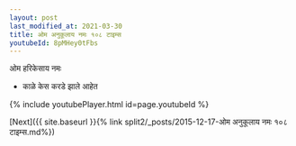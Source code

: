 ```yaml
---
layout: post
last_modified_at: 2021-03-30
title: ओम अनुकूलाय नमः १०८ टाइम्स
youtubeId: 8pMHey0tFbs
---
```

 
 
 ओम हरिकेसाय नमः  
 
 -  काळे केस करडे झाले आहेत 
 
  
 
  
 
 
 
 
 
 


{% include youtubePlayer.html id=page.youtubeId %}
 
[Next]({{ site.baseurl }}{% link  split2/_posts/2015-12-17-ओम अनुकूलाय नमः १०८ टाइम्स.md%})
 
